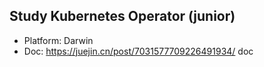 ##  Study Kubernetes Operator (junior)

* Platform: Darwin
* Doc: https://juejin.cn/post/7031577709226491934/ doc